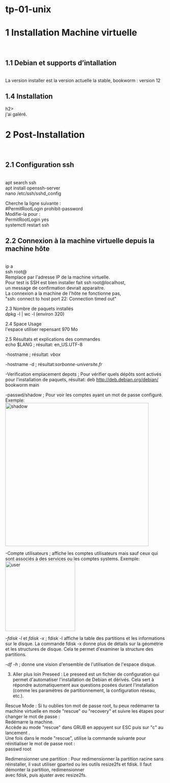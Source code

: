 # tp-01-unix
<h1>1 Installation Machine virtuelle</h1><br>
<h2>1.1 Debian et supports d’intallation</h2><br>
La version installer est la version actuelle la stable, bookworm : version 12 <br>

<h2>1.4 Installation</h2>h2><br>
j'ai galéré.

<h1>2 Post-Installation</h1><br>
<h2>2.1 Configuration ssh</h2><br>
apt search ssh<br>
apt install openssh-server<br>
nano /etc/ssh/sshd_config<br>


Cherche la ligne suivante :<br>
#PermitRootLogin prohibit-password <br>
Modifie-la pour : <br>
PermitRootLogin yes <br>
systemctl restart ssh

<h2>2.2 Connexion à la machine virtuelle depuis la machine hôte</h2><br>
ip a<br>
ssh root@<adresse_ip_vm> <br>
Remplace <adresse_ip_vm> par l'adresse IP de la machine virtuelle. <br>
Pour test is SSH est bien installer fait ssh root@localhost,<br>
un message de confirmation devrait apparaitre.<br>
La connexion a la machine de l'hôte ne fonctionne pas,<br>
"ssh: connect to host <adresse_ip_vm> port 22: Connection timed out"<br>

2.3 Nombre de paquets installés<br>
dpkg -l | wc -l             (environ 320)<br>

2.4 Space Usage<br>
l'espace utiliser repensant 970 Mo

2.5 Résultats et explications des commandes<br>
echo $LANG ; résultat: en_US.UTF-8 <br>

-hostname ; résultat: *vbox* <br>

-hostname -d ; résultat:*sorbonne-universite.fr* <br>

-Verification emplacement depots ;  Pour vérifier quels dépôts sont activés pour l'installation de paquets, résultat: deb http://deb.debian.org/debian/ bookworm main <br>

-passwd/shadow ; Pour voir les comptes ayant un mot de passe configuré. Exemple: <br>
<img width="450" alt="shadow" src="https://github.com/user-attachments/assets/1c21d4d1-16c6-4d03-b95e-69efb11972b6"><br>

-Compte utilisateurs ; affiche les comptes utilisateurs mais sauf ceux qui sont associés à des services ou les comptes systems. Exemple:<br>
<img width="219" alt="user" src="https://github.com/user-attachments/assets/0f739659-fba3-4101-95fa-d3c59a2c6880"><br>
 
-*fdisk -l* et *fdisk -x* ; fdisk -l affiche la table des partitions et les informations sur le disque. La commande fdisk -x donne plus de détails sur la géométrie et les structures de disque. Cela te permet d'examiner la structure des partitions. <br>

-*df -h* ; donne une vision d'ensemble de l'utilisation de l'espace disque. <br>

3. Aller plus loin
Preseed : Le preseed est un fichier de configuration qui permet d'automatiser l'installation de Debian et dérivés. Cela sert à répondre automatiquement aux questions posées durant l'installation (comme les paramètres de partitionnement, la configuration réseau, etc.). <br>

Rescue Mode : Si tu oublies ton mot de passe root, tu peux redémarrer ta machine virtuelle en mode "rescue" ou "recovery" et suivre les étapes pour changer le mot de passe :<br>
Redémarre la machine.<br>
Accède au mode "rescue" dans GRUB en appuyent sur ESC puis sur "c" au lancement .<br>
Une fois dans le mode "rescue", utilise la commande suivante pour réinitialiser le mot de passe root :<br>
passwd root<br>

Redimensionner une partition : Pour redimensionner la partition racine sans réinstaller, il vaut utiliser gparted ou les outils resize2fs et fdisk. Il faut démonter la partition, redimensionner<br> avec fdisk, puis ajuster avec resize2fs.<br>


